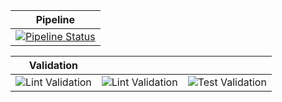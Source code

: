 
| Pipeline | 
| -------- |
| [![Pipeline Status](http://screwdriver.hubbard.ninja:9000/pipelines/2/badge)](http://45.79.65.140:9000/pipelines/2/events) |

| Validation |     |     |
| ---------- | --- | --- |
| ![Lint Validation](http://screwdriver.hubbard.ninja:9000/pipelines/2/validate_codestyle/badge) | ![Lint Validation](http://screwdriver.hubbard.ninja:9000/pipelines/2/validate_lint/badge) | ![Test Validation](http://screwdriver.hubbard.ninja:9000/pipelines/2/validate_test/badge) |
